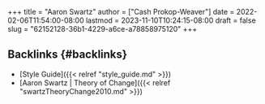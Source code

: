 +++
title = "Aaron Swartz"
author = ["Cash Prokop-Weaver"]
date = 2022-02-06T11:54:00-08:00
lastmod = 2023-11-10T10:24:15-08:00
draft = false
slug = "62152128-36b1-4229-a6ce-a78858975120"
+++

## Backlinks {#backlinks}

-   [Style Guide]({{< relref "style_guide.md" >}})
-   [Aaron Swartz | Theory of Change]({{< relref "swartzTheoryChange2010.md" >}})
